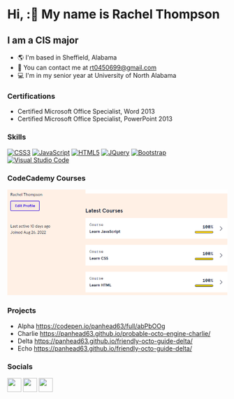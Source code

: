 # Hi, :👋 My name is Rachel Thompson

## I am a CIS major

- 🌎 I'm based in Sheffield, Alabama
- 📧 You can contact me at rt0450699@gmail.com
- 💻 I'm in my senior year at University of North Alabama

 ### Certifications
 - Certified Microsoft Office Specialist, Word 2013
 - Certified Microsoft Office Specialist, PowerPoint 2013

### Skills 
<p align="left"> <a href="https://www.w3.org/TR/CSS/#css" target="_blank" rel="noreferrer"><img src="https://raw.githubusercontent.com/danielcranney/readme-generator/main/public/icons/skills/css3-colored.svg" width="36" height="36" alt="CSS3" /></a> <a href="https://developer.mozilla.org/en-US/docs/Web/JavaScript" target="_blank" rel="noreferrer"><img src="https://raw.githubusercontent.com/danielcranney/readme-generator/main/public/icons/skills/javascript-colored.svg" width="36" height="36" alt="JavaScript" /></a> <a href="https://developer.mozilla.org/en-US/docs/Glossary/HTML5" target="_blank" rel="noreferrer"><img src="https://raw.githubusercontent.com/danielcranney/readme-generator/main/public/icons/skills/html5-colored.svg" width="36" height="36" alt="HTML5" /></a> <a href="https://jquery.com/" target="_blank" rel="noreferrer"><img src="https://raw.githubusercontent.com/danielcranney/readme-generator/main/public/icons/skills/jquery-colored.svg" width="36" height="36" alt="JQuery" /></a> <a href="https://getbootstrap.com/" target="_blank" rel="noreferrer"><img src="https://raw.githubusercontent.com/danielcranney/readme-generator/main/public/icons/skills/bootstrap-colored.svg" width="36" height="36" alt="Bootstrap" /></a> <a href="https://code.visualstudio.com/" target="_blank" rel="noreferrer"><img src="https://logowik.com/content/uploads/images/visual-studio-code7642.jpg" width="36" height="36" alt="Visual Studio Code" /></a></p>

### CodeCademy Courses
<img src="JS.png" alt="CodCademy Courses">

### Projects
- Alpha https://codepen.io/panhead63/full/abPbOOg
- Charlie https://panhead63.github.io/probable-octo-engine-charlie/
- Delta https://panhead63.github.io/friendly-octo-guide-delta/
- Echo https://panhead63.github.io/friendly-octo-guide-delta/

### Socials
<p align="left"> <a href="https://codepen.io/panhead63" target="_blank" rel="noreferrer"><img src="https://raw.githubusercontent.com/danielcranney/readme-generator/main/public/icons/socials/codepen.svg" width="32" height="32" /></a> <a href="https://github.com/panhead63" target="_blank" rel="noreferrer"><img src="https://raw.githubusercontent.com/danielcranney/readme-generator/main/public/icons/socials/github.svg" width="32" height="32" /></a> <a href="https://www.linkedin.com/in/rachel-thompson-082639294/" target="_blank" rel="noreferrer"><img src="https://raw.githubusercontent.com/danielcranney/readme-generator/main/public/icons/socials/linkedin.svg" width="32" height="32" /></a></p>
